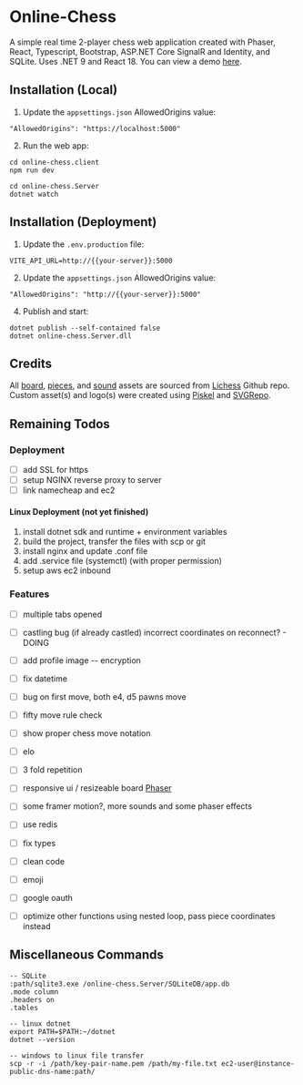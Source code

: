 # Online-Chess
A simple real time 2-player chess web application created with Phaser, React, Typescript, Bootstrap, ASP.NET Core SignalR and Identity, and SQLite. Uses .NET 9 and React 18.
You can view a demo [here](https://online-chess.xyz).

## Installation (Local)

1. Update the `appsettings.json` AllowedOrigins value:
```
"AllowedOrigins": "https://localhost:5000"
```
2. Run the web app:
```
cd online-chess.client
npm run dev

cd online-chess.Server
dotnet watch
```

## Installation (Deployment)

1. Update the `.env.production` file:
```
VITE_API_URL=http://{{your-server}}:5000
```
2. Update the `appsettings.json` AllowedOrigins value:
```
"AllowedOrigins": "http://{{your-server}}:5000"
```
4. Publish and start:
```
dotnet publish --self-contained false
dotnet online-chess.Server.dll
```

## Credits
All [board](https://github.com/lichess-org/lila/blob/master/public/images/board/), [pieces](https://github.com/lichess-org/lila/blob/master/public/piece/), and [sound](https://github.com/lichess-org/lila/blob/master/public/sound/) assets are sourced from [Lichess](https://github.com/lichess-org/lila) Github repo. Custom asset(s) and logo(s) were created using [Piskel](https://www.piskelapp.com/) and [SVGRepo](https://www.svgrepo.com/svg/509810/chess-board).

## Remaining Todos

### Deployment
- [ ] add SSL for https
- [ ] setup NGINX reverse proxy to server
- [ ] link namecheap and ec2

#### Linux Deployment (not yet finished)
1. install dotnet sdk and runtime + environment variables
2. build the project, transfer the files with scp or git
2. install nginx and update .conf file
3. add .service file (systemctl) (with proper permission)
4. setup aws ec2 inbound

### Features
- [ ] multiple tabs opened
- [ ] castling bug (if already castled) incorrect coordinates on reconnect? - DOING
- [ ] add profile image -- encryption
- [ ] fix datetime

- [ ] bug on first move, both e4, d5 pawns move
- [ ] fifty move rule check
- [ ] show proper chess move notation
- [ ] elo
- [ ] 3 fold repetition
- [ ] responsive ui / resizeable board [Phaser](https://phaser.io/examples/v3.85.0/scalemanager/view/manually-resize)
- [ ] some framer motion?, more sounds and some phaser effects
- [ ] use redis
- [ ] fix types
- [ ] clean code
- [ ] emoji
- [ ] google oauth
- [ ] optimize other functions using nested loop, pass piece coordinates instead

## Miscellaneous Commands
```
-- SQLite
:path/sqlite3.exe /online-chess.Server/SQLiteDB/app.db
.mode column
.headers on
.tables

-- linux dotnet
export PATH=$PATH:~/dotnet
dotnet --version

-- windows to linux file transfer
scp -r -i /path/key-pair-name.pem /path/my-file.txt ec2-user@instance-public-dns-name:path/

```